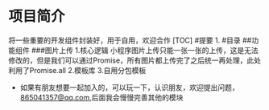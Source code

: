 # 项目简介
  将一些重要的开发组件封装好，用于自用，欢迎合作
[TOC]
#提要
1.
#目录
##功能组件
 ###图片上传
 1.核心逻辑 小程序图片上传只能一张一张的上传，这是无法修改的，但是我们可以通过Promise，所有图片都上传完了之后统一再处理，此处利用了Promise.all
2.模板库
3.自用分包模板



* 如果有朋友想要一起加入的，可以玩一下，认识朋友，欢迎提出问题，865041357@qq.com,后面我会慢慢完善其他的模块

